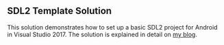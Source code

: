 SDL2 Template Solution
----------------------

This solution demonstrates how to set up a basic SDL2 project for Android in Visual Studio 2017. The solution is explained in detail on [my blog](http://trederia.blogspot.com/2017/03/building-sdl2-for-android-with-visual.html).